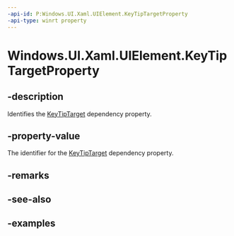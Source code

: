 ```yaml
---
-api-id: P:Windows.UI.Xaml.UIElement.KeyTipTargetProperty
-api-type: winrt property
---
```


<!-- Property syntax.
public DependencyProperty KeyTipTargetProperty { get; }
-->

# Windows.UI.Xaml.UIElement.KeyTipTargetProperty

## -description
Identifies the [KeyTipTarget](uielement_keytiptarget.md) dependency property.



## -property-value
The identifier for the [KeyTipTarget](uielement_keytiptarget.md) dependency property.

## -remarks

## -see-also

## -examples

